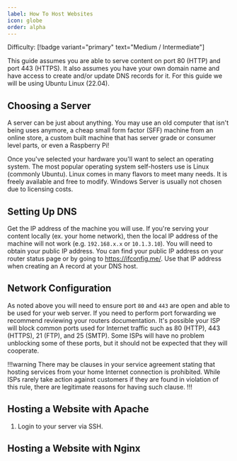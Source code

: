 ```yaml
---
label: How To Host Websites
icon: globe
order: alpha
---
```


Difficulty: [!badge variant="primary" text="Medium / Intermediate"]

This guide assumes you are able to serve content on port 80 (HTTP) and port 443 (HTTPS). It also assumes you have your own domain name and have access to create and/or update DNS records for it. For this guide we will be using Ubuntu Linux (22.04).

## Choosing a Server

A server can be just about anything. You may use an old computer that isn't being uses anymore, a cheap small form factor (SFF) machine from an online store, a custom built machine that has server grade or consumer level parts, or even a Raspberry Pi!

Once you've selected your hardware you'll want to select an operating system. The most popular operating system self-hosters use is Linux (commonly Ubuntu). Linux comes in many flavors to meet many needs. It is freely available and free to modify. Windows Server is usually not chosen due to licensing costs.

## Setting Up DNS

Get the IP address of the machine you will use. If you're serving your content locally (ex. your home network), then the local IP address of the machine will not work (e.g. `192.168.x.x` or `10.1.3.10`). You will need to obtain your public IP address. You can find your public IP address on your router status page or by going to https://ifconfig.me/. Use that IP address when creating an A record at your DNS host.

## Network Configuration

As noted above you will need to ensure port `80` and `443` are open and able to be used for your web server. If you need to perform port forwarding we recommend reviewing your routers documentation. It's possible your ISP will block common ports used for Internet traffic such as 80 (HTTP), 443 (HTTPS), 21 (FTP), and 25 (SMTP). Some ISPs will have no problem unblocking some of these ports, but it should not be expected that they will cooperate.

!!!warning
There may be clauses in your service agreement stating that hosting services from your home Internet connection is prohibited. While ISPs rarely take action against customers if they are found in violation of this rule, there are legitimate reasons for having such clause.
!!!

## Hosting a Website with Apache

1. Login to your server via SSH. 

## Hosting a Website with Nginx

